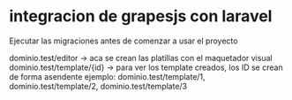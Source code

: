 # integracion de grapesjs con laravel 

Ejecutar las migraciones antes de comenzar a usar el proyecto 

dominio.test/editor -> aca se crean las platillas con el maquetador visual
dominio.test/template/{id} -> para ver los template creados, los ID se crean de forma asendente ejemplo: dominio.test/template/1, dominio.test/template/2, dominio.test/template/3
